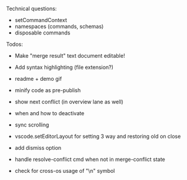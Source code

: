Technical questions:

- setCommandContext
- namespaces (commands, schemas)
- disposable commands

Todos:

- Make "merge result" text document editable!
- Add syntax highlighting (file extension?)

- readme + demo gif
- minify code as pre-publish
- show next conflict (in overview lane as well)
- when and how to deactivate
- sync scrolling
- vscode.setEditorLayout for setting 3 way and restoring old on close
- add dismiss option
- handle resolve-conflict cmd when not in merge-conflict state
- check for cross-os usage of "\n" symbol

